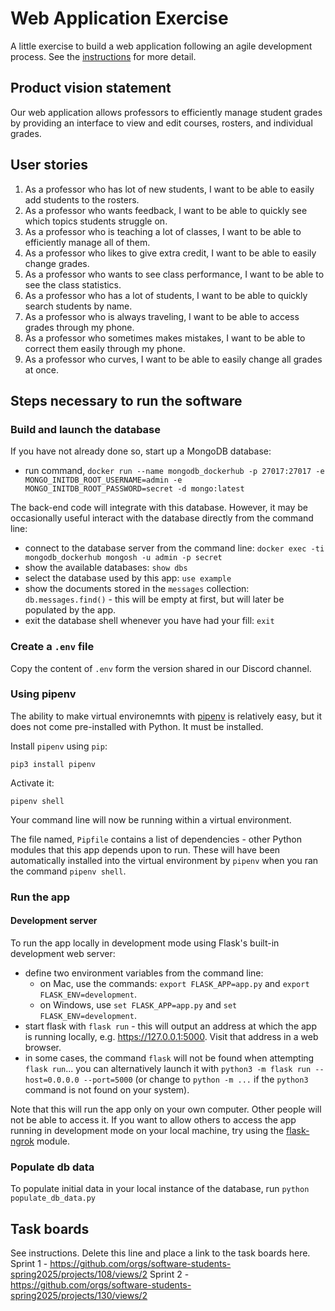 # Web Application Exercise

A little exercise to build a web application following an agile development process. See the [instructions](instructions.md) for more detail.

## Product vision statement

Our web application allows professors to efficiently manage student grades by providing an interface to view and edit courses, rosters, and individual grades. 

## User stories

1) As a professor who has lot of new students, I want to be able to easily add students to the rosters. 
2) As a professor who wants feedback, I want to be able to quickly see which topics students struggle on.
3) As a professor who is teaching a lot of classes, I want to be able to efficiently manage all of them.
4) As a professor who likes to give extra credit, I want to be able to easily change grades. 
5) As a professor who wants to see class performance, I want to be able to see the class statistics.
6) As a professor who has a lot of students, I want to be able to quickly search students by name.
7) As a professor who is always traveling, I want to be able to access grades through my phone.
8) As a professor who sometimes makes mistakes, I want to be able to correct them easily through my phone.
9) As a professor who curves, I want to be able to easily change all grades at once.
    

## Steps necessary to run the software

### Build and launch the database

If you have not already done so, start up a MongoDB database:

-   run command, `docker run --name mongodb_dockerhub -p 27017:27017 -e MONGO_INITDB_ROOT_USERNAME=admin -e MONGO_INITDB_ROOT_PASSWORD=secret -d mongo:latest`

The back-end code will integrate with this database. However, it may be occasionally useful interact with the database directly from the command line:

-   connect to the database server from the command line: `docker exec -ti mongodb_dockerhub mongosh -u admin -p secret`
-   show the available databases: `show dbs`
-   select the database used by this app: `use example`
-   show the documents stored in the `messages` collection: `db.messages.find()` - this will be empty at first, but will later be populated by the app.
-   exit the database shell whenever you have had your fill: `exit`

### Create a `.env` file

Copy the content of `.env` form the version shared in our Discord channel.

### Using pipenv

The ability to make virtual environemnts with [pipenv](https://pypi.org/project/pipenv/) is relatively easy, but it does not come pre-installed with Python. It must be installed.

Install `pipenv` using `pip`:

```
pip3 install pipenv
```

Activate it:

```
pipenv shell
```

Your command line will now be running within a virtual environment.

The file named, `Pipfile` contains a list of dependencies - other Python modules that this app depends upon to run. These will have been automatically installed into the virtual environment by `pipenv` when you ran the command `pipenv shell`.

### Run the app

#### Development server

To run the app locally in development mode using Flask's built-in development web server:

-   define two environment variables from the command line:
    -   on Mac, use the commands: `export FLASK_APP=app.py` and `export FLASK_ENV=development`.
    -   on Windows, use `set FLASK_APP=app.py` and `set FLASK_ENV=development`.
-   start flask with `flask run` - this will output an address at which the app is running locally, e.g. https://127.0.0.1:5000. Visit that address in a web browser.
-   in some cases, the command `flask` will not be found when attempting `flask run`... you can alternatively launch it with `python3 -m flask run --host=0.0.0.0 --port=5000` (or change to `python -m ...` if the `python3` command is not found on your system).

Note that this will run the app only on your own computer. Other people will not be able to access it. If you want to allow others to access the app running in development mode on your local machine, try using the [flask-ngrok](https://pypi.org/project/flask-ngrok/) module.

### Populate db data

To populate initial data in your local instance of the database, run `python populate_db_data.py`

## Task boards

See instructions. Delete this line and place a link to the task boards here.
Sprint 1 - https://github.com/orgs/software-students-spring2025/projects/108/views/2
Sprint 2 - https://github.com/orgs/software-students-spring2025/projects/130/views/2
